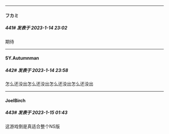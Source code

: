 

*****

####  フカミ  
##### 441#       发表于 2023-1-14 23:02

期待



*****

####  SY.Autumnman  
##### 442#       发表于 2023-1-14 23:58

怎么还没出怎么还没出怎么还没出怎么还没出



*****

####  JoelBirch  
##### 443#       发表于 2023-1-15 01:43

这游戏倒是真适合整个NS版

